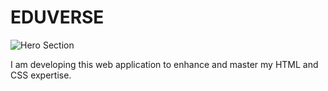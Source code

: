 # EDUVERSE

![Hero Section](https://drive.google.com/file/d/14cakqlYOQN1IcaBuMbCYmhiz7x8V8Tji/view?usp=drive_link)

I am developing this web application to enhance and master my HTML and CSS expertise.
